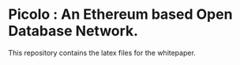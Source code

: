
# Picolo : An Ethereum based Open Database Network.

This repository contains the latex files for the whitepaper.


